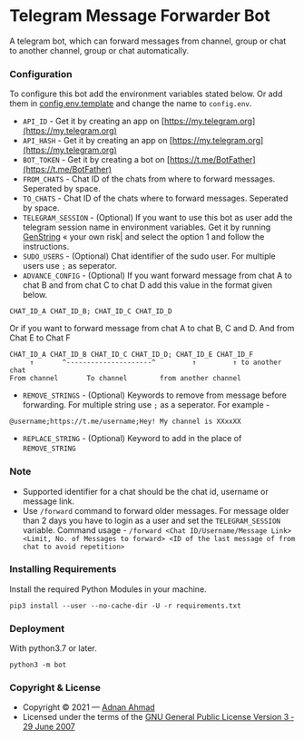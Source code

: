 # Telegram Message Forwarder Bot
A telegram bot, which can forward messages from channel, group or chat to another channel, group or chat automatically.

### Configuration
To configure this bot add the environment variables stated below. Or add them in [config.env.template](./config.env.template) and change the name to `config.env`.
- `API_ID` - Get it by creating an app on [https://my.telegram.org](https://my.telegram.org)
- `API_HASH` - Get it by creating an app on [https://my.telegram.org](https://my.telegram.org)
- `BOT_TOKEN` - Get it by creating a bot on [https://t.me/BotFather](https://t.me/BotFather)
- `FROM_CHATS` - Chat ID of the chats from where to forward messages. Seperated by space.
- `TO_CHATS` - Chat ID of the chats where to forward messages. Seperated by space.
- `TELEGRAM_SESSION` - (Optional) If you want to use this bot as user add the telegram session name in environment variables. Get it by running [GenString](https://replit.com/@viperadnan/genstring) « your own risk| and select the option 1 and follow the instructions.
- `SUDO_USERS` - (Optional) Chat identifier of the sudo user. For multiple users use `;` as seperator.
- `ADVANCE_CONFIG` - (Optional) If you want forward message from chat A to chat B and from chat C to chat D add this value in the format given below.
```
CHAT_ID_A CHAT_ID_B; CHAT_ID_C CHAT_ID_D
```
Or if you want to forward message from chat A to chat B, C and D. And from Chat E to Chat F
```
CHAT_ID_A CHAT_ID_B CHAT_ID_C CHAT_ID_D; CHAT_ID_E CHAT_ID_F
     ↑       ^---------------------^         ↑         ↑ to another chat
From channel       To channel        from another channel
```
- `REMOVE_STRINGS` - (Optional) Keywords to remove from message before forwarding. For multiple string use `;` as a seperator. For example - 
```
@username;https://t.me/username;Hey! My channel is XXxxXX
```
- `REPLACE_STRING` - (Optional) Keyword to add in the place of `REMOVE_STRING`

### Note 
- Supported identifier for a chat should be the chat id, username or message link.
- Use `/forward` command to forward older messages. For message older than 2 days you have to login as a user and set the `TELEGRAM_SESSION` variable. Command usage - `/forward <Chat ID/Username/Message Link> <Limit, No. of Messages to forward> <ID of the last message of from chat to avoid repetition>`

### Installing Requirements
Install the required Python Modules in your machine.
```
pip3 install --user --no-cache-dir -U -r requirements.txt
```
### Deployment
With python3.7 or later.
```
python3 -m bot
```

### Copyright & License
- Copyright &copy; 2021 &mdash; [Adnan Ahmad](https://github.com/viperadnan-git)
- Licensed under the terms of the [GNU General Public License Version 3 &dash; 29 June 2007](./LICENSE)
